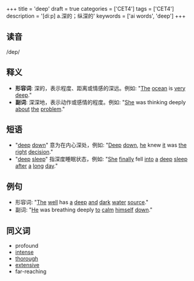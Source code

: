 +++
title = 'deep'
draft = true
categories = ['CET4']
tags = ['CET4']
description = '[diːp] a.深的；纵深的'
keywords = ['ai words', 'deep']
+++

## 读音
/dep/

## 释义
- **形容词**: 深的，表示程度、距离或情感的深远。例如: "[The](/zh/post/the/) [ocean](/zh/post/ocean/) is [very](/zh/post/very/) [deep](/zh/post/deep/)."
- **副词**: 深深地，表示动作或感情的程度。例如: "[She](/zh/post/she/) was thinking deeply [about](/zh/post/about/) [the](/zh/post/the/) [problem](/zh/post/problem/)."

## 短语
- "[deep](/zh/post/deep/) [down](/zh/post/down/)" 意为在内心深处，例如: "[Deep](/zh/post/deep/) [down](/zh/post/down/), [he](/zh/post/he/) knew [it](/zh/post/it/) was [the](/zh/post/the/) [right](/zh/post/right/) [decision](/zh/post/decision/)."
- "[deep](/zh/post/deep/) [sleep](/zh/post/sleep/)" 指深度睡眠状态，例如: "[She](/zh/post/she/) [finally](/zh/post/finally/) fell [into](/zh/post/into/) [a](/zh/post/a/) [deep](/zh/post/deep/) [sleep](/zh/post/sleep/) [after](/zh/post/after/) [a](/zh/post/a/) [long](/zh/post/long/) [day](/zh/post/day/)."

## 例句
- 形容词: "[The](/zh/post/the/) [well](/zh/post/well/) has [a](/zh/post/a/) [deep](/zh/post/deep/) [and](/zh/post/and/) [dark](/zh/post/dark/) [water](/zh/post/water/) [source](/zh/post/source/)."
- 副词: "[He](/zh/post/he/) was breathing deeply [to](/zh/post/to/) [calm](/zh/post/calm/) [himself](/zh/post/himself/) [down](/zh/post/down/)."

## 同义词
- profound
- [intense](/zh/post/intense/)
- [thorough](/zh/post/thorough/)
- [extensive](/zh/post/extensive/)
- far-reaching
